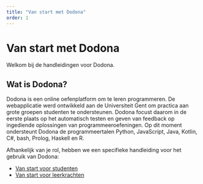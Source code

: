 ```yaml
---
title: "Van start met Dodona"
order: 1
---
```


# Van start met Dodona

Welkom bij de handleidingen voor Dodona.

## Wat is Dodona?

Dodona is een online oefenplatform om te leren programmeren. De webapplicatie werd ontwikkeld aan de Universiteit Gent om practica aan grote groepen studenten te ondersteunen. Dodona focust daarom in de eerste plaats op het automatisch testen en geven van feedback op ingediende oplossingen van programmeeroefeningen. Op dit moment ondersteunt Dodona de programmeertalen Python, JavaScript, Java, Kotlin, C#, bash, Prolog, Haskell en R.

Afhankelijk van je rol, hebben we een specifieke handleiding voor het gebruik van Dodona:

- [Van start voor studenten](/nl/guides/students/getting-started)
- [Van start voor leerkrachten](/nl/guides/teachers/getting-started)
